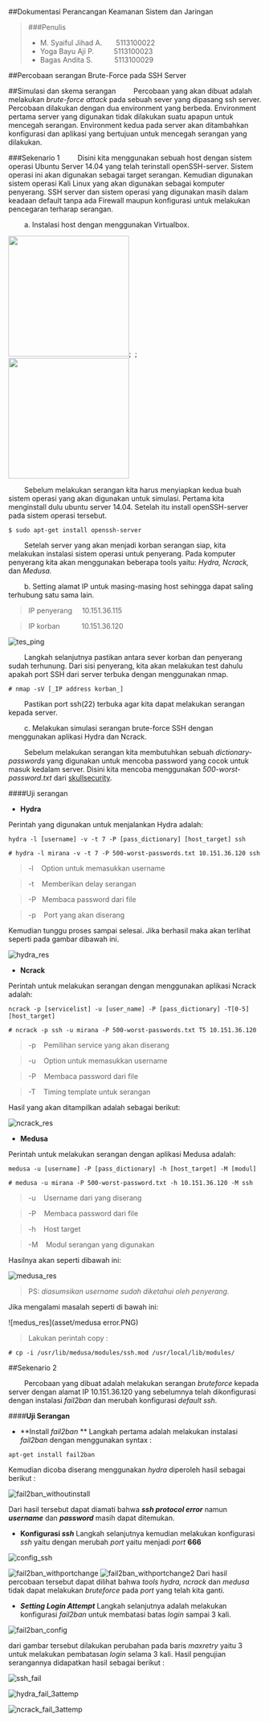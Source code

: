 ##Dokumentasi Perancangan Keamanan Sistem dan Jaringan

>###Penulis
>* M. Syaiful Jihad A.&nbsp;&nbsp;&nbsp;&nbsp;&nbsp;&nbsp;&nbsp;5113100022
>* Yoga Bayu Aji P.&nbsp;&nbsp;&nbsp;&nbsp;&nbsp;&nbsp;&nbsp;&nbsp;&nbsp;&nbsp;5113100023
>* Bagas Andita S.&nbsp;&nbsp;&nbsp;&nbsp;&nbsp;&nbsp;&nbsp;&nbsp;&nbsp;&nbsp;&nbsp;5113100029

##Percobaan serangan Brute-Force pada SSH Server

##Simulasi dan skema serangan
&nbsp;&nbsp;&nbsp;&nbsp;&nbsp;&nbsp;&nbsp;&nbsp;Percobaan yang akan dibuat adalah melakukan _brute-force attack_ pada sebuah sever yang dipasang ssh server. Percobaan dilakukan dengan dua environment yang berbeda. Environment pertama server yang digunakan tidak dilakukan suatu apapun untuk mencegah serangan. Environment kedua pada server akan ditambahkan konfigurasi dan aplikasi yang bertujuan untuk mencegah serangan yang dilakukan.

###Sekenario 1
&nbsp;&nbsp;&nbsp;&nbsp;&nbsp;&nbsp;&nbsp;&nbsp;Disini kita menggunakan sebuah host dengan sistem operasi Ubuntu Server 14.04 yang telah terinstall openSSH-server. Sistem operasi ini akan digunakan sebagai target serangan. Kemudian digunakan sistem operasi Kali Linux yang akan digunakan sebagai komputer penyerang.
SSH server dan sistem operasi yang digunakan masih dalam keadaan default tanpa ada Firewall maupun konfigurasi untuk melakukan pencegaran terharap serangan.

&nbsp;&nbsp;&nbsp;&nbsp;&nbsp;&nbsp;&nbsp;&nbsp;a. Instalasi host dengan menggunakan Virtualbox.

<img src="asset/kali_strun.PNG" width="240">;&nbsp;&nbsp;;&nbsp;&nbsp;<img src="asset/ubt_strun.PNG" width="240">

&nbsp;&nbsp;&nbsp;&nbsp;&nbsp;&nbsp;&nbsp;&nbsp;Sebelum melakukan serangan kita harus menyiapkan kedua buah sistem operasi yang akan digunakan untuk simulasi. Pertama kita menginstall dulu ubuntu server 14.04. Setelah itu install openSSH-server pada sistem operasi tersebut. 
```
$ sudo apt-get install openssh-server
```
&nbsp;&nbsp;&nbsp;&nbsp;&nbsp;&nbsp;&nbsp;&nbsp;Setelah server yang akan menjadi korban serangan siap, kita melakukan instalasi sistem operasi untuk penyerang. Pada komputer penyerang kita akan menggunakan beberapa tools yaitu: _Hydra, Ncrack,_ dan _Medusa._
 
&nbsp;&nbsp;&nbsp;&nbsp;&nbsp;&nbsp;&nbsp;&nbsp;b. Setting alamat IP untuk masing-masing host sehingga dapat saling terhubung satu sama lain.
>IP penyerang &nbsp;&nbsp;&nbsp;&nbsp;10.151.36.115

>IP korban &nbsp;&nbsp;&nbsp;&nbsp;&nbsp;&nbsp;&nbsp;&nbsp;&nbsp;&nbsp;10.151.36.120

![tes_ping](asset/test_ping.PNG)

&nbsp;&nbsp;&nbsp;&nbsp;&nbsp;&nbsp;&nbsp;&nbsp;Langkah selanjutnya pastikan antara sever korban dan penyerang sudah terhunung.
Dari sisi penyerang, kita akan melakukan test dahulu apakah port SSH dari server terbuka dengan menggunakan nmap.
```
# nmap -sV [_IP address korban_]
```
&nbsp;&nbsp;&nbsp;&nbsp;&nbsp;&nbsp;&nbsp;&nbsp;Pastikan port ssh(22) terbuka agar kita dapat melakukan serangan kepada server.

&nbsp;&nbsp;&nbsp;&nbsp;&nbsp;&nbsp;&nbsp;&nbsp;c. Melakukan simulasi serangan brute-force SSH dengan menggunakan aplikasi Hydra dan Ncrack.

&nbsp;&nbsp;&nbsp;&nbsp;&nbsp;&nbsp;&nbsp;&nbsp;Sebelum melakukan serangan kita membutuhkan sebuah _dictionary-passwords_ yang digunakan untuk mencoba password yang cocok untuk masuk kedalam server. Disini kita mencoba menggunakan _500-worst-password.txt_ dari [skullsecurity](http://downloads.skullsecurity.org/passwords). 

####Uji serangan
- **Hydra**

Perintah yang digunakan untuk menjalankan Hydra adalah:
```
hydra -l [username] -v -t 7 -P [pass_dictionary] [host_target] ssh
```
```
# hydra -l mirana -v -t 7 -P 500-worst-passwords.txt 10.151.36.120 ssh
```

>-l&nbsp;&nbsp;&nbsp;&nbsp;Option untuk memasukkan username

>-t&nbsp;&nbsp;&nbsp;&nbsp;Memberikan delay serangan

>-P&nbsp;&nbsp;&nbsp;Membaca password dari file

>-p&nbsp;&nbsp;&nbsp;&nbsp;Port yang akan diserang 

Kemudian tunggu proses sampai selesai. Jika berhasil maka akan terlihat seperti pada gambar dibawah ini.

![hydra_res](asset/success_hydra.PNG)

- **Ncrack**

Perintah untuk melakukan serangan dengan menggunakan aplikasi Ncrack adalah:
```
ncrack -p [servicelist] -u [user_name] -P [pass_dictionary] -T[0-5] [host_target]
```
```
# ncrack -p ssh -u mirana -P 500-worst-passwords.txt T5 10.151.36.120
```

>-p&nbsp;&nbsp;&nbsp;&nbsp;Pemilihan service yang akan diserang

>-u&nbsp;&nbsp;&nbsp;&nbsp;Option untuk memasukkan username

>-P&nbsp;&nbsp;&nbsp;&nbsp;Membaca password dari file

>-T&nbsp;&nbsp;&nbsp;&nbsp;Timing template untuk serangan

Hasil yang akan ditampilkan adalah sebagai berikut:

![ncrack_res](asset/success_ncrack.PNG)

- **Medusa**

Perintah untuk melakukan serangan dengan aplikasi Medusa adalah:
```
medusa -u [username] -P [pass_dictionary] -h [host_target] -M [modul]
```
```
# medusa -u mirana -P 500-worst-password.txt -h 10.151.36.120 -M ssh
```

>-u&nbsp;&nbsp;&nbsp;&nbsp;Username dari yang diserang

>-P&nbsp;&nbsp;&nbsp;&nbsp;Membaca password dari file

>-h&nbsp;&nbsp;&nbsp;&nbsp;Host target

>-M&nbsp;&nbsp;&nbsp;&nbsp;Modul serangan yang digunakan

Hasilnya akan seperti dibawah ini:

![medusa_res](asset/success_medusa.PNG)

>PS: _diasumsikan username sudah diketahui oleh penyerang._

Jika mengalami masalah seperti di bawah ini:

![medus_res](asset/medusa error.PNG)

>Lakukan perintah copy :
```
# cp -i /usr/lib/medusa/modules/ssh.mod /usr/local/lib/modules/
```

##Sekenario 2

&nbsp;&nbsp;&nbsp;&nbsp;&nbsp;&nbsp;&nbsp;&nbsp;Percobaan yang dibuat adalah melakukan serangan _bruteforce_ kepada server dengan alamat IP 10.151.36.120 yang sebelumnya telah dikonfigurasi dengan instalasi _fail2ban_ dan merubah konfigurasi _default ssh_.

####**Uji Serangan**
- **Install _fail2ban_ **
Langkah pertama adalah melakukan instalasi _fail2ban_ dengan menggunakan syntax :
```**
apt-get install fail2ban
```
Kemudian dicoba diserang menggunakan _hydra_ diperoleh hasil sebagai berikut :

![fail2ban_withoutinstall](asset/fail2banwithoutsshconfig.PNG)

Dari hasil tersebut dapat diamati bahwa **_ssh protocol error_** namun **_username_** dan **_password_** masih dapat ditemukan.
- **Konfigurasi _ssh_**
Langkah selanjutnya kemudian melakukan konfigurasi _ssh_ yaitu dengan merubah _port_ yaitu menjadi _port_ **666**

![config_ssh](asset/configssh.png)

![fail2ban_withportchange](asset/fail2banwithsshport.PNG)
![fail2ban_withportchange2](asset/fail2banwithsshport.PNG)
Dari hasil percobaan tersebut dapat dilihat bahwa _tools hydra, ncrack_ dan _medusa_ tidak dapat melakukan _bruteforce_ pada _port_ yang telah kita ganti.
- **_Setting Login Attempt_**
Langkah selanjutnya adalah melakukan konfigurasi _fail2ban_ untuk membatasi batas _login_ sampai 3 kali.

![fail2ban_config](asset/fail2banconfig.png)

dari gambar tersebut dilakukan perubahan pada baris _maxretry_ yaitu 3 untuk melakukan pembatasan _login_ selama 3 kali.
Hasil pengujian serangannya didapatkan hasil sebagai berikut :

![ssh_fail](asset/sshfail3kali.PNG)

![hydra_fail_3attemp](asset/hydrafail2banattemp3.PNG)

![ncrack_fail_3attemp](asset/ncrackfail2ban3attemp.PNG)
